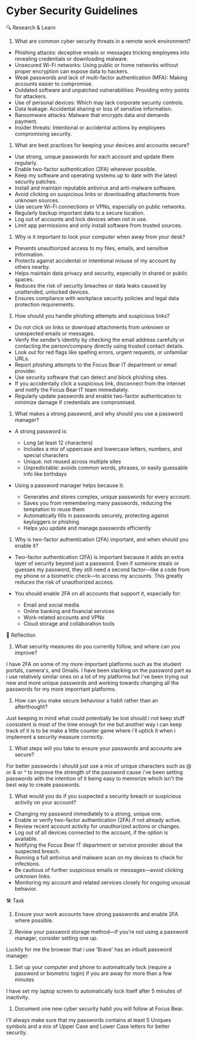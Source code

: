 # Cyber Security Guidelines

🔍 Research & Learn

1. What are common cyber security threats in a remote work environment?

- Phishing attacks: deceptive emails or messages tricking employees into
  revealing credentials or downloading malware.
- Unsecured Wi-Fi networks: Using public or home networks without proper
  encryption can expose data to hackers.
- Weak passwords and lack of multi-factor authentication (MFA): Making accounts
  easier to compromise.
- Outdated software and unpatched vulnerabilities: Providing entry points for
  attackers.
- Use of personal devices: Which may lack corporate security controls.
- Data leakage: Accidental sharing or loss of sensitive information.
- Ransomware attacks: Malware that encrypts data and demands payment.
- Insider threats: Intentional or accidental actions by employees compromising
  security.

1. What are best practices for keeping your devices and accounts secure?

- Use strong, unique passwords for each account and update them regularly.
- Enable two-factor authentication (2FA) wherever possible.
- Keep my software and operating systems up to date with the latest security
  patches.
- Install and maintain reputable antivirus and anti-malware software.
- Avoid clicking on suspicious links or downloading attachments from unknown
  sources.
- Use secure Wi-Fi connections or VPNs, especially on public networks.
- Regularly backup important data to a secure location.
- Log out of accounts and lock devices when not in use.
- Limit app permissions and only install software from trusted sources.

1. Why is it important to lock your computer when away from your desk?

- Prevents unauthorized access to my files, emails, and sensitive information.
- Protects against accidental or intentional misuse of my account by others
  nearby.
- Helps maintain data privacy and security, especially in shared or public
  spaces.
- Reduces the risk of security breaches or data leaks caused by unattended,
  unlocked devices.
- Ensures compliance with workplace security policies and legal data protection
  requirements.

1. How should you handle phishing attempts and suspicious links?

- Do not click on links or download attachments from unknown or unexpected
  emails or messages.
- Verify the sender’s identity by checking the email address carefully or
  contacting the person/company directly using trusted contact details.
- Look out for red flags like spelling errors, urgent requests, or unfamiliar
  URLs.
- Report phishing attempts to the Focus Bear IT department or email provider.
- Use security software that can detect and block phishing sites.
- If you accidentally click a suspicious link, disconnect from the internet and
  notify the Focus Bear IT team immediately.
- Regularly update passwords and enable two-factor authentication to minimize
  damage if credentials are compromised.

1. What makes a strong password, and why should you use a password manager?

- A strong password is:
  - Long (at least 12 characters)
  - Includes a mix of uppercase and lowercase letters, numbers, and special
    characters
  - Unique: not reused across multiple sites
  - Unpredictable: avoids common words, phrases, or easily guessable info like
    birthdays

- Using a password manager helps because it:
  - Generates and stores complex, unique passwords for every account.
  - Saves you from remembering many passwords, reducing the temptation to reuse
    them
  - Automatically fills in passwords securely, protecting against keyloggers or
    phishing
  - Helps you update and manage passwords efficiently

1. Why is two-factor authentication (2FA) important, and when should you enable
   it?

- Two-factor authentication (2FA) is important because it adds an extra layer of
  security beyond just a password. Even if someone steals or guesses my
  password, they still need a second factor—like a code from my phone or a
  biometric check—to access my accounts. This greatly reduces the risk of
  unauthorized access.

- You should enable 2FA on all accounts that support it, especially for:
  - Email and social media
  - Online banking and financial services
  - Work-related accounts and VPNs
  - Cloud storage and collaboration tools

📝 Reflection

1. What security measures do you currently follow, and where can you improve?

I have 2FA on some of my more important platforms such as the student portals,
camera's, and Gmails. I have been slacking on the password part as i use
relatively similar ones on a lot of my platforms but i've been trying out new
and more unique passwords and working towards changing all the passwords for my
more imporrtant platforms.

1. How can you make secure behaviour a habit rather than an afterthought?

Just keeping in mind what could potentially be lost should i not keep stuff
consistent is most of the time enough for me but another way i can keep track of
it is to be make a little counter game where i'll uptick it when i implement a
security measure correctly.

1. What steps will you take to ensure your passwords and accounts are secure?

For better passwords i should just use a mix of unique characters such as @ or &
or ^ to improve the strength of the password cause i've been setting passwords
with the intention of it being easy to memorize which isn't the best way to
create passwords.

1. What would you do if you suspected a security breach or suspicious activity
   on your account?

- Changing my password immediately to a strong, unique one.
- Enable or verify two-factor authentication (2FA) if not already active.
- Review recent account activity for unauthorized actions or changes.
- Log out of all devices connected to the account, if the option is available.
- Notifying the Focus Bear IT department or service provider about the suspected
  breach.
- Running a full antivirus and malware scan on my devices to check for
  infections.
- Be cautious of further suspicious emails or messages—avoid clicking unknown
  links.
- Monitoring my account and related services closely for ongoing unusual
  behavior.

🛠️ Task

1. Ensure your work accounts have strong passwords and enable 2FA where
   possible.

1. Review your password storage method—if you’re not using a password manager,
   consider setting one up.

Luckily for me the browser that i use 'Brave' has an inbuilt password manager.

1. Set up your computer and phone to automatically lock (require a password or
   biometric login) if you are away for more than a few minutes

I have set my laptop screen to automatically lock itself after 5 minutes of
inactivity.

1. Document one new cyber security habit you will follow at Focus Bear.

I'll always make sure that my passwords contains at least 5 Uniques symbols and
a mix of Upper Case and Lower Case letters for better security.
